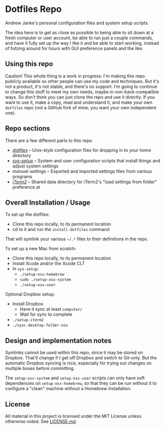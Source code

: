 # Dotfiles Repo

Andrew Janke's personal configuration files and system setup scripts.

The idea here is to get as close as possible to being able to sit down at a fresh computer or user account, be able to run just a couple commands, and have it fully set up the way I like it and be able to start working, instead of futzing around for hours with GUI preference panels and the like.

## Using this repo

Caution! This whole thing is a work in progress. I'm making this repo publicly available so other people can use my code and techniques. But it's not a product, it's not stable, and there's no support. I'm going to continue to change this stuff to meet my own needs, maybe in non-back-compatible ways. So don't think you can just clone the repo and use it directly. If you want to use it, make a copy, read and understand it, and make your own `dotfiles` repo (not a GitHub fork of mine; you want your own independent one).

## Repo sections

There are a few different parts to this repo.

* [*dotfiles*](dotfiles/README.md) – Unix-style configuration files for dropping in to your home directory
* [*sys-setup*](sys-setup/README.md) – System and user configuration scripts that install things and adjust system settings
* *manual-settings* – Exported and imported settings files from various programs
* [*iTerm2*](iTerm2/README.md) – Shared data directory for iTerm2's "load settings from folder" preference at

## Overall Installation / Usage

To set up the dotfiles:

* Clone this repo locally, to its permanent location
* cd to it and run the `install-dotfiles` command

That will symlink your various `~/.*` files to their definitions in the repo.

To set up a new Mac from scratch:

* Clone this repo locally, to its permanent location
* Install Xcode and/or the Xcode CLT
* In `sys-setup`:
  * `./setup-osx-homebrew`
  * `sudo ./setup-osx-system`
  * `./setup-osx-user`

Optional Dropbox setup:

* Install Dropbox
  * Have it sync at least `computer/`
  * Wait for sync to complete
* `./setup-iterm2`
* `./sync-desktop-folder-osx`

## Design and implementation notes

Symlinks cannot be used within this repo, since it may be stored on Dropbox. That'll change if I get off Dropbox and switch to Git-only. But the automatic Dropbox syncing is nice, especially for trying out changes on multiple boxes before committing.

The `setup-osx-system` and `setup-osx-user` scripts can only have soft dependencies on `setup-osx-homebrew`, so that they can be run without it to configure a "clean" machine without a Homebrew installation.

## License

All material in this project is licensed under the MIT License unless otherwise noted. See [LICENSE.md](LICENSE.md).

